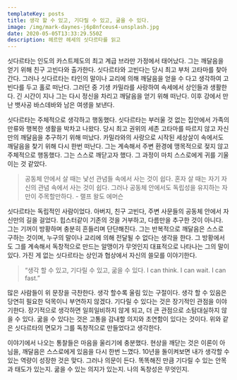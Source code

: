 ```yaml
---
templateKey: posts
title: 생각 할 수 있고, 기다릴 수 있고, 굶을 수 있다.
image: /img/mark-daynes-j6p8nfceus4-unsplash.jpg
date: 2020-05-05T13:33:29.550Z
description: 헤르만 헤세의 싯다르타를 읽고
---
```

싯다르타는 인도의 카스트제도의 최고 계급 브라만 가정에서 태어났다. 그는 깨달음을 얻기 위해 친구 고빈다와  출가한다. 싯다르타와 고빈다는 당시 최고 부처 고타마를 찾아간다. 그러나 싯다르타는 타인의 말이나 교리에 의해 깨달음을 얻을 수 다고 생각하여 고빈다를 두고 홀로 떠난다. 그러던 중 기생 카밀라를 사랑하여 속세에서 상인들과 생활한다. 긴 시간이 지나 그는 다시 정신을 차리고 깨달음을 얻기 위해 떠난다. 이후 강에서 만난 뱃사공 바스데바와 남은 여생을 보낸다.

싯다르타는 주체적으로 생각하고 행동했다. 싯다르타는 부러울 것 없는 집안에서 가족의 만류와 행복한 생활을 박차고 나왔다. 당시 최고 권위의 세존 고타마를 따르지 않고 자신만의 깨달음을 추구하기 위해 떠났다. 카밀라와의 사랑으로 시작된 세상살이 속에서도 깨달음을 찾기 위해 다시 한번 떠난다. 그는 계속해서 주변 환경에 맹목적으로 젖지 않고 주체적으로 행동했다. 그는 스스로 깨닫고자 했다. 그 과정이 마치 스스로에게 귀를 기울이는 것 같았다.

> 공동체 안에서 살 때는 낯선 관념들 속에서 사는 것이 쉽다. 혼자 살 때는 자기 자신의 관념 속에서 사는 것이 쉽다. 그러나 공동체 안에서도 독립성을 유지하는 자만이 주목할만하다. - 랠프 왈도 에머슨

싯다르타는 독립적인 사람이었다. 아버지, 친구 고빈다, 주변 사문들의 공동체 안에서 자신만의 길을 걸었다. 힙스터같이 기존의 것을 거부하고, 다름만을 추구한 것이 아니다. 그는 기꺼이 방황하며 충분히 흔들리며 단단해진다. 그는 반복적으로 깨달음은 스스로 구하는 것이며, 누구의 말이나 교리에 의해 전달될 수 없다는 생각을 한다. 그 방황에서도 그를 계속해서 독창적으로 만드는 알맹이가 무엇인지 대표적으로 나타나는 그의 말이 있다. 가진 게 없는 싯다르타는 상인과 협상에서 자신의 쓸모를 이야기한다.

> “생각 할 수 있고, 기다릴 수 있고, 굶을 수 있다. I can think. I can wait. I can fast.”

많은 사람들이 위 문장을 극찬한다. 생각 할수록 울림 있는 구절이다. 생각 할 수 있음은 당연히 필요한 덕목이니 부연하지 않겠다. 기다릴 수 있다는 것은 장기적인 관점을 이야기한다. 장기적으로 생각하면 일희일비하지 않게 되고, 더 큰 관점으로 소탐대실하지 않을 수 있다. 굶을 수 있다는 것은 고통을 감내할 의지와 초연함이 있다는 것이다. 위와 같은 싯다르타의 면모가 그를 독창적으로 만들었다고 생각한다.

이야기에서 나오는 통찰들은 마음을 울리기에 충분했다. 현상을 깨닫는 것은 이론이 아님을, 깨달음은 스스로에게 있음을 다시 한번 느꼈다. 10년을 돌이켜보면 내가 생각할 수 있는 역량이 성장한 것은 맞다. 그러나 의문이 든다. 똑똑해진 만큼 기다릴 수 있는 안목과 태도가 있는지. 굶을 수 있는 의지가 있는지. 나의 독창성은 무엇인지.